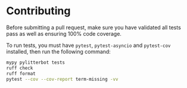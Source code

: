 # Contributing

Before submitting a pull request, make sure you have validated all tests pass as well as ensuring 100% code coverage.

To run tests, you must have `pytest`, `pytest-asyncio` and `pytest-cov` installed, then run the following command:

```bash
mypy pylitterbot tests
ruff check
ruff format
pytest --cov --cov-report term-missing -vv
```

